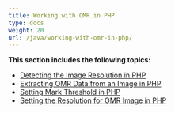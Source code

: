 ```yaml
---
title: Working with OMR in PHP
type: docs
weight: 20
url: /java/working-with-omr-in-php/
---
```


**This section includes the following topics:**

- [Detecting the Image Resolution in PHP](/ocr/java/detecting-the-image-resolution-in-php/)
- [Extracting OMR Data from an Image in PHP](/ocr/java/extracting-omr-data-from-an-image-in-php/)
- [Setting Mark Threshold in PHP](/ocr/java/setting-mark-threshold-in-php/)
- [Setting the Resolution for OMR Image in PHP](/ocr/java/setting-the-resolution-for-omr-image-in-php/)
